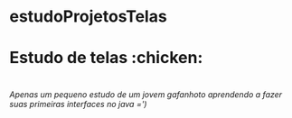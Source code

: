 # estudoProjetosTelas
<h1>Estudo de telas :chicken:<h1>

<h6>Apenas um pequeno estudo de um jovem gafanhoto aprendendo a fazer suas primeiras interfaces no java =')<h6>
